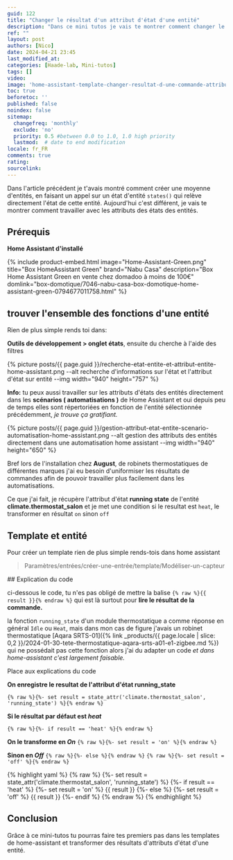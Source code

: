 ```yaml
---
guid: 122
title: "Changer le résultat d'un attribut d'état d'une entité"
description: "Dans ce mini tutos je vais te montrer comment changer le résultat attribut d'état d'entité par un autre grâce aux templates dans Home-Assistant"
ref: ""
layout: post
authors: [Nico]
date: 2024-04-21 23:45
last_modified_at: 
categories: [Haade-lab, Mini-tutos]
tags: []
video: 
image: 'home-assistant-template-changer-resultat-d-une-commande-attributs-entite-par-une-autre-mini-tutos-haade-lab.png'
toc: true
beforetoc: ''
published: false
noindex: false
sitemap:
  changefreq: 'monthly'
  exclude: 'no'
  priority: 0.5 #between 0.0 to 1.0, 1.0 high priority
  lastmod:  # date to end modification
locale: fr_FR
comments: true
rating:  
sourcelink:
---
```


Dans l'article précédent je t'avais montré comment créer une moyenne d'entités, en faisant un appel sur un état d'entité ```states()``` qui relève directement l'état de cette entité. 
Aujourd'hui c'est différent, je vais te montrer comment travailler avec les attributs des états des entités.

## Prérequis

**Home Assistant d'installé**

{% include product-embed.html image="Home-Assistant-Green.png" title="Box HomeAssistant Green" brand="Nabu Casa" description="Box Home Assistant Green en vente chez domadoo à moins de 100€" domlink="box-domotique/7046-nabu-casa-box-domotique-home-assistant-green-0794677011758.html" %}

## trouver l'ensemble des fonctions d'une entité

Rien de plus simple rends toi dans: 

**Outils de développement > onglet états**, ensuite du cherche à l'aide des filtres 

{% picture posts/{{ page.guid }}/recherche-etat-entite-et-attribut-entite-home-assistant.png --alt recherche d'informations sur l'état et l'attribut d'état sur entité --img width="940" height="757" %}

**Info:** tu peux aussi travailler sur les attributs d'états des entités directement dans les **scénarios ( automatisations )** de Home Assistant et oui depuis peu de temps elles sont répertoriées en fonction de l'entité sélectionnée précédemment, *je trouve ça gratifiant.*

{% picture posts/{{ page.guid }}/gestion-attribut-etat-entite-scenario-automatisation-home-assistant.png --alt gestion des attributs des entités directement dans une automatisation home assistant --img width="940" height="650" %}

Bref lors de l'installation chez **August**, de robinets thermostatiques de différentes marques j'ai eu besoin d'uniformiser les résultats de commandes afin de pouvoir travailler plus facilement dans les automatisations.

Ce que j'ai fait, je récupère l'attribut d'état **running state** de l'entité **climate.thermostat_salon** et je met une condition si le resultat est ```heat```, le transformer en résultat ```on``` sinon ```off```

## Template et entité

Pour créer un template rien de plus simple rends-tois dans home assistant

> Paramètres/entrées/créer-une-entrée/template/Modéliser-un-capteur


## Explication du code 

ci-dessous le code, tu n'es pas obligé de mettre la balise ```{% raw %}{{ result }}{% endraw %}``` qui est là surtout pour **lire le résultat de la commande.**

la fonction ```running_state``` d'un module thermostatique a comme réponse en général ```Idle``` ou ```Heat```, mais dans mon cas de figure j'avais un robinet thermostatique [Aqara SRTS-01]({% link _products/{{ page.locale | slice: 0,2 }}/2024-01-30-tete-thermostatique-aqara-srts-a01-e1-zigbee.md %}) qui ne possédait pas cette fonction alors j'ai du adapter un code *et dans home-assistant c'est largement faisable.*

Place aux explications du code

**On enregistre le resultat de l'attribut d'état running_state**

```{% raw %}{%- set result = state_attr('climate.thermostat_salon', 'running_state') %}{% endraw %}```

**Si le résultat par défaut est *heat***

```{% raw %}{%- if result == 'heat' %}{% endraw %}```

**On le transforme en *On***
```{% raw %}{%- set result = 'on' %}{% endraw %}```

**Sinon en *Off***
```{% raw %}{%- else %}{% endraw %}```
```{% raw %}{%- set result = 'off' %}{% endraw %}```

{% highlight yaml %}
{% raw %}
{%- set result = state_attr('climate.thermostat_salon', 'running_state') %}
{%- if result == 'heat' %}
{%- set result = 'on' %}
{{ result }}
{%- else %}
{%- set result = 'off' %}
{{ result }}
{%- endif %}
{% endraw %}
{% endhighlight %}

## Conclusion

Grâce à ce mini-tutos tu pourras faire tes premiers pas dans les templates de home-assistant et transformer des résultats d'attributs d'état d'une entité.
